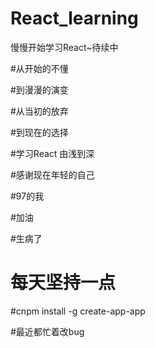 # React_learning
慢慢开始学习React~待续中

#从开始的不懂

#到漫漫的演变

#从当初的放弃

#到现在的选择

#学习React 由浅到深

#感谢现在年轻的自己

#97的我

#加油

#生病了

# 每天坚持一点

#cnpm install -g create-app-app

#最近都忙着改bug

#
